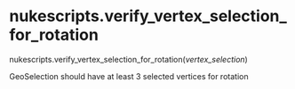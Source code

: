# nukescripts.verify_vertex_selection_for_rotation
nukescripts.verify_vertex_selection_for_rotation(_vertex_selection_)

GeoSelection should have at least 3 selected vertices for rotation